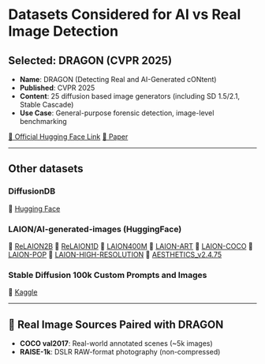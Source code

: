 # Datasets Considered for AI vs Real Image Detection

## Selected: DRAGON (CVPR 2025)
- **Name**: DRAGON (Detecting Real and AI-Generated cONtent)
- **Published**: CVPR 2025
- **Content**: 25 diffusion based image generators (including SD 1.5/2.1, Stable Cascade)
- **Use Case**: General-purpose forensic detection, image-level benchmarking

[🔗 Official Hugging Face Link](https://huggingface.co/datasets/lesc-unifi/dragon)
[🔗 Paper](https://arxiv.org/pdf/2505.11257)

---

## Other datasets

### DiffusionDB
🔗 [Hugging Face](https://huggingface.co/datasets/poloclub/diffusiondb)

### LAION/AI-generated-images (HuggingFace)
🔗 [ReLAION2B](https://huggingface.co/datasets/laion/relaion2B-en-research)
🔗 [ReLAION1D](https://huggingface.co/datasets/laion/relaion1B-nolang-research)
🔗 [LAION400M](https://huggingface.co/datasets/laion/laion400m)
🔗 [LAION-ART](https://huggingface.co/datasets/laion/laion-art)
🔗 [LAION-COCO](https://huggingface.co/datasets/laion/laion-coco)
🔗 [LAION-POP](https://huggingface.co/datasets/laion/laion-pop)
🔗 [LAION-HIGH-RESOLUTION](https://huggingface.co/datasets/laion/laion-high-resolution)
🔗 [AESTHETICS_v2.4.75](https://huggingface.co/datasets/laion/aesthetics_v2_4.75)

### Stable Diffusion 100k Custom Prompts and Images
🔗 [Kaggle](https://www.kaggle.com/datasets/rturley/stable-diffusion-100k-custom-prompts-and-images/data)


---

## 💾 Real Image Sources Paired with DRAGON
- **COCO val2017**: Real-world annotated scenes (~5k images)
- **RAISE-1k**: DSLR RAW-format photography (non-compressed)